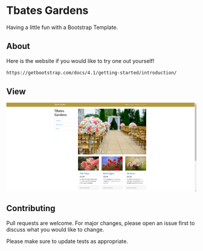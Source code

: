 # Tbates Gardens

Having a little fun with  a Bootstrap Template. 

## About

Here is the website if you would like to try one out yourself!
```bash
https://getbootstrap.com/docs/4.1/getting-started/introduction/
```

## View


![Getting Started](img/Flowersbootstrap.png)


## Contributing
Pull requests are welcome. For major changes, please open an issue first to discuss what you would like to change.

Please make sure to update tests as appropriate.

